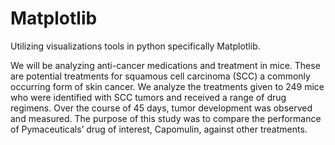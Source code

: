 # Matplotlib
Utilizing visualizations tools in python specifically Matplotlib.

We will be analyzing anti-cancer medications and treatment in mice. These are potential treatments for squamous cell carcinoma (SCC) a commonly occurring form of skin cancer. 
We analyze the treatments given to 249 mice who were identified with SCC tumors and received a range of drug regimens. Over the course of 45 days, tumor development was observed and measured. The purpose of this study was to compare the performance of Pymaceuticals’ drug of interest, Capomulin, against other treatments. 

